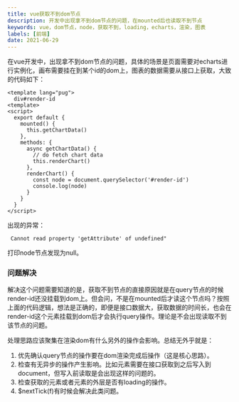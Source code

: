 ```yaml
---
title: vue获取不到dom节点
description: 开发中出现拿不到dom节点的问题，在mounted后也读取不到节点
keywords: vue，dom节点，node，获取不到，loading，echarts，渲染，图表
labels: [前端]
date: 2021-06-29
---
```


在vue开发中，出现拿不到dom节点的问题，具体的场景是页面需要对echarts进行实例化，画布需要挂在到某个id的dom上，图表的数据需要从接口上获取，大致的代码如下：

```vue
<template lang="pug">
  div#render-id
<template>
<script>
  export default {
    mounted() {
      this.getChartData()
    },
    methods: {
      async getChartData() {
        // do fetch chart data
        this.renderChart()
      },
      renderChart() {
        const node = document.querySelector('#render-id')
        console.log(node) 
      }
    }
  }
</script>
```

出现的异常：

```
 Cannot read property 'getAttribute' of undefined"
```

打印node节点发现为null。

### 问题解决

解决这个问题需要知道的是，获取不到节点的直接原因就是在query节点的时候render-id还没挂载到dom上。但会问，不是在mounted后才读这个节点吗？按照上面的代码逻辑，想法是正确的，即便是接口数据大，获取数据的时间长，也会在render-id这个元素挂载到dom后才会执行query操作。理论是不会出现读取不到该节点的问题。

处理思路应该聚集在渲染dom有什么另外的操作会影响。总结无外乎就是：

1. 优先确认query节点的操作要在dom渲染完成后操作（这是核心思路）。
2. 检查有无异步的操作产生影响。比如元素需要在接口获取到之后写入到document，但写入前读取是会出现这样的问题的。
3. 检查获取的元素或者元素的外层是否有loading的操作。
4. $nextTick(f)有时候会解决此类问题。